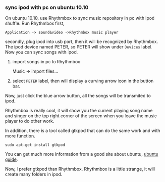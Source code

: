 ### sync ipod with pc on ubuntu 10.10

On ubuntu 10.10, use Rhythmbox to sync music repository in pc with ipod shuffle. Run Rhythmbox first,

    Application -> sound&video ->Rhythmbox music player

secondly, plug ipod into usb port, then it will be recognized by Rhythmbox.
The ipod device named PETER, so PETER will show under `Devices` label. Now you
can sync songs with ipod.

1. import songs in pc to Rhythmbox

   Music -> import files...

2. select `PETER` label, then will display a curving arrow icon in the button
   bar.

Now, just click the blue arrow button, all the songs will be transmited to ipod.

Rhythmbox is really cool, it will show you the current playing song name and
singer on the top right corner of the screen when you leave the music player
to do other work.

In addition, there is a tool called gtkpod that can do the same work and with
more function.

    sudo apt-get install gtkpod

You can get much more information from a good site about ubuntu, [ubuntu
guide][1].

Now, I prefer gtkpod than Rhythmbox. Rhythmbox is a little strange, it will
create many folders in ipod.

[1]: http://ubuntuguide.net/get-ipod-touchipad-recognized-sync-with-gtkpod-in-ubuntu-10-1010-04
